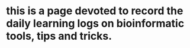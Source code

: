 # this is a page devoted to record the daily learning logs on bioinformatic tools, tips and tricks.
